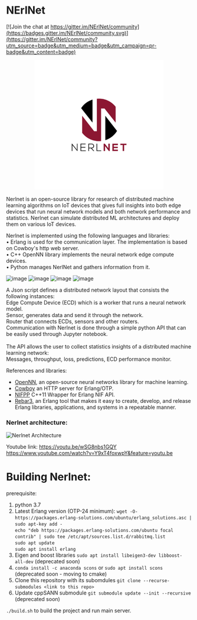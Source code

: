 # NErlNet

[![Join the chat at https://gitter.im/NErlNet/community](https://badges.gitter.im/NErlNet/community.svg)](https://gitter.im/NErlNet/community?utm_source=badge&utm_medium=badge&utm_campaign=pr-badge&utm_content=badge)

<p align="center">
  <img src="Nerlnet_logo.jpg" width="350" title="NerlNet">
</p>

Nerlnet is an open-source library for research of distributed machine learning algorithms on IoT devices that gives full insights into both edge devices that run neural network models and both network performance and statistics. Nerlnet can simulate distributed ML architectures and deploy them on various IoT devices. 

Nerlnet is implemented using the following languages and libraries: <br>
• Erlang is used for the communication layer. The implementation is based on Cowboy's http web server. <br>
• C++ OpenNN library implements the neural network edge compute devices.<br>
• Python manages NerlNet and gathers information from it. <br>

![image](https://user-images.githubusercontent.com/18975070/144730156-5bd03ad7-fc5f-45e9-8b4e-62d582af2200.png) 
![image](https://user-images.githubusercontent.com/18975070/144730182-c535b20a-a5f9-4d4f-8632-77d49732f17f.png) 
![image](https://user-images.githubusercontent.com/18975070/144730189-4bad4fba-e559-45a6-b163-d3e5d7d87e1f.png) 
![image](https://user-images.githubusercontent.com/18975070/144730205-5a665819-4be0-40aa-88e5-868ba99aab17.png)
 
A Json script defines a distributed network layout that consists the following instances:  <br>
Edge Compute Device (ECD) which is a worker that runs a neural network model. <br>
Sensor, generates data and send it through the network. <br>
Router that connects ECDs, sensors and other routers. <br>
Communication with Nerlnet is done through a simple python API that can be easily used through Jupyter notebook.  <br> <br>
The API allows the user to collect statistics insights of a distributed machine learning network: <br>
Messages, throughput, loss, predictions, ECD performance monitor.

References and libraries:
- [OpenNN](https://www.opennn.net/), an open-source neural networks library for machine learning. <br>
- [Cowboy](https://github.com/ninenines/cowboy) an HTTP server for Erlang/OTP.<br>
- [NIFPP](https://github.com/goertzenator/nifpp) C++11 Wrapper for Erlang NIF API.<br> 
- [Rebar3](https://github.com/erlang/rebar3), an Erlang tool that makes it easy to create, develop, and release Erlang libraries, applications, and systems in a repeatable manner.

### Nerlnet architecture:
![Nerlnet Architecture](https://user-images.githubusercontent.com/18975070/141692829-f0cdca7d-96d1-43b0-920a-5821a14242f7.jpg)

Youtube link: https://youtu.be/wSG8nbs1GQY
https://www.youtube.com/watch?v=Y9xT4foxwpY&feature=youtu.be

# Building Nerlnet:
prerequisite:

1. python 3.7
2. Latest Erlang version (OTP-24 minimum):
   ```wget -O- https://packages.erlang-solutions.com/ubuntu/erlang_solutions.asc | sudo apt-key add -```<br>
   ```echo "deb https://packages.erlang-solutions.com/ubuntu focal contrib" | sudo tee /etc/apt/sources.list.d/rabbitmq.list```<br>
   ```sudo apt update```<br>
   ```sudo apt install erlang```<br>
3. Eigen and boost libraries ```sudo apt install libeigen3-dev libboost-all-dev``` (deprecated soon)
4. ```conda install -c anaconda scons``` or ```sudo apt install scons```  (deprecated soon - moving to cmake)
5. Clone this repository with its subomdules ```git clone --recurse-submodules <link to this repo>```
6. Update cppSANN submodule ```git submodule update --init --recursive``` (deprecated soon)

```./build.sh``` to build the project and run main server.
